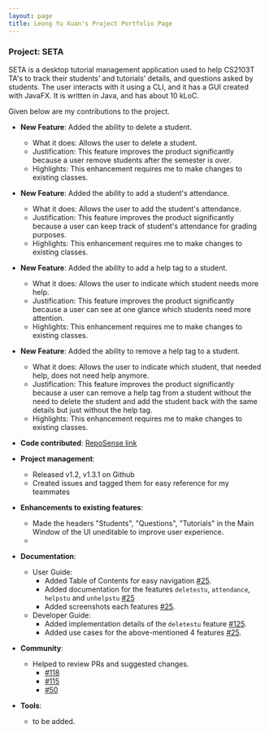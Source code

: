 ```yaml
---
layout: page
title: Leong Yu Xuan's Project Portfolio Page
---
```


### Project: SETA

SETA is a desktop tutorial management application used to help CS2103T TA's to track their students’ and tutorials’
details, and questions asked by students. The user interacts with it using a CLI, and it has a GUI created with JavaFX.
It is written in Java, and has about 10 kLoC.

Given below are my contributions to the project.

* **New Feature**: Added the ability to delete a student.
  * What it does: Allows the user to delete a student.
  * Justification: This feature improves the product significantly because a user remove students after the semester is over.
  * Highlights: This enhancement requires me to make changes to existing classes.

* **New Feature**: Added the ability to add a student's attendance.
  * What it does: Allows the user to add the student's attendance.
  * Justification: This feature improves the product significantly because a user can keep track of student's attendance for grading purposes.
  * Highlights: This enhancement requires me to make changes to existing classes.

* **New Feature**: Added the ability to add a help tag to a student.
  * What it does: Allows the user to indicate which student needs more help.
  * Justification: This feature improves the product significantly because a user can see at one glance which students need more attention.
  * Highlights: This enhancement requires me to make changes to existing classes.

* **New Feature**: Added the ability to remove a help tag to a student.
  * What it does: Allows the user to indicate which student, that needed help, does not need help anymore.
  * Justification: This feature improves the product significantly because a user can remove a help tag from a student without the need to
    delete the student and add the student back with the same details but just without the help tag.
  * Highlights: This enhancement requires me to make changes to existing classes.
* **Code contributed**: [RepoSense link](https://nus-cs2103-ay2223s1.github.io/tp-dashboard/?search=yuxuanleong&breakdown=true&sort=groupTitle&sortWithin=title&since=2022-09-16&timeframe=commit&mergegroup=&groupSelect=groupByRepos&checkedFileTypes=functional-code~test-code~other~docs&tabOpen=true&tabType=authorship&tabAuthor=yuxuanleong&tabRepo=AY2223S1-CS2103T-T08-4%2Ftp%5Bmaster%5D&authorshipIsMergeGroup=false&authorshipFileTypes=functional-code~test-code~other~docs&authorshipIsBinaryFileTypeChecked=false&authorshipIsIgnoredFilesChecked=false)

* **Project management**:
  * Released v1.2, v1.3.1 on Github
  * Created issues and tagged them for easy reference for my teammates

* **Enhancements to existing features**:
  * Made the headers "Students", "Questions", "Tutorials" in the Main Window of the UI uneditable to improve user
    experience.
  *

* **Documentation**:
  * User Guide:
    * Added Table of Contents for easy navigation [#25]().
    * Added documentation for the features `deletestu`, `attendance`, `helpstu` and `unhelpstu` [#25]()
    * Added screenshots each features [#25]().
  * Developer Guide:
    * Added implementation details of the `deletestu` feature [#125]().
    * Added use cases for the above-mentioned 4 features [#25]().

* **Community**:
  * Helped to review PRs and suggested changes.
    * [#118](https://github.com/AY2223S1-CS2103T-T08-4/tp/pull/118)
    * [#115](https://github.com/AY2223S1-CS2103T-T08-4/tp/pull/115)
    * [#50](https://github.com/AY2223S1-CS2103T-T08-4/tp/pull/50)


* **Tools**:
  * to be added.
